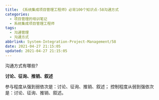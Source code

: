```yaml
---
title: 《系统集成项目管理工程师》必背100个知识点-58沟通方式
categories:
  - 项目管理的培训笔记
  - 系统集成项目管理工程师
tags:
  - 沟通管理
  - 沟通方式
abbrlink: System-Integration-Project-Management/58
date: 2021-04-27 21:15:05
updated: 2021-04-27 21:15:05
---
```



沟通方式有哪些?

**讨论、征询、推销、叙述**

参与程度从强到弱依次是：讨论、征询、推销、叙述；
控制程度从弱到强依次是：讨论、征询、推销、叙述。
